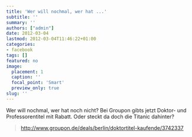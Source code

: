 ```yaml
---
title: 'Wer will nochmal, wer hat ...'
subtitle: ''
summary: ''
authors: ["admin"]
date: 2012-03-04
lastmod: 2012-03-04T11:46:22+01:00
categories:
- facebook
tags: []
featured: no
image:
  placement: 1
  caption: ''
  focal_point: 'Smart'
  preview_only: true
slug: ''
---
```

Wer will nochmal, wer hat noch nicht? Bei Groupon gibts jetzt Doktor- und Professorentitel mit Rabatt. Oder steckt da doch die Titanic dahinter? 
> http://www.groupon.de/deals/berlin/doktortitel-kaufende/3742337

